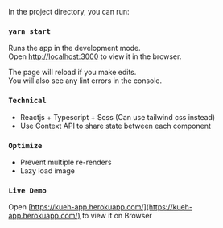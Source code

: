 In the project directory, you can run:

### `yarn start`

Runs the app in the development mode.\
Open [http://localhost:3000](http://localhost:3000) to view it in the browser.

The page will reload if you make edits.\
You will also see any lint errors in the console.

### `Technical`

- Reactjs + Typescript + Scss (Can use tailwind css instead)
- Use Context API to share state between each component

### `Optimize`

- Prevent multiple re-renders
- Lazy load image

### `Live Demo`

Open [https://kueh-app.herokuapp.com/](https://kueh-app.herokuapp.com/) to view it on Browser
